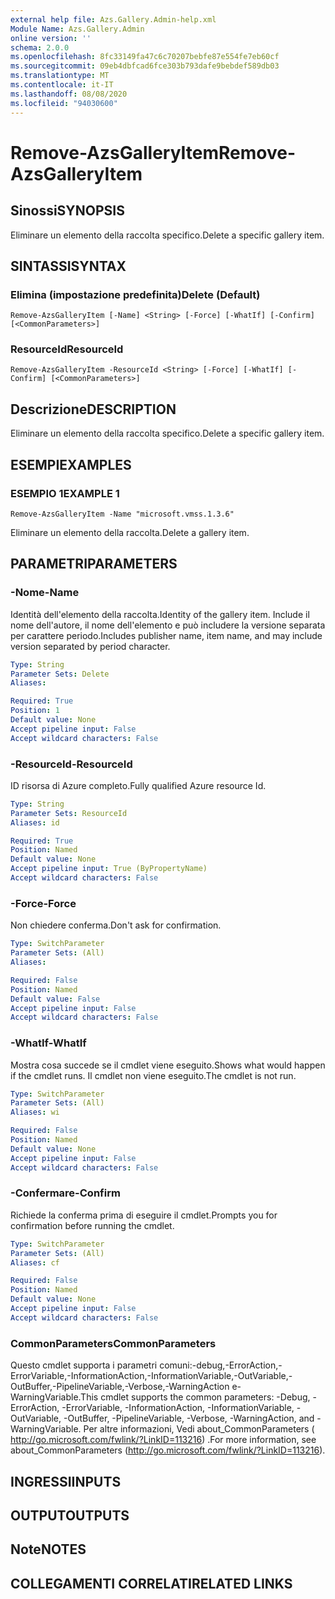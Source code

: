 ```yaml
---
external help file: Azs.Gallery.Admin-help.xml
Module Name: Azs.Gallery.Admin
online version: ''
schema: 2.0.0
ms.openlocfilehash: 8fc33149fa47c6c70207bebfe87e554fe7eb60cf
ms.sourcegitcommit: 09eb4dbfcad6fce303b793dafe9bebdef589db03
ms.translationtype: MT
ms.contentlocale: it-IT
ms.lasthandoff: 08/08/2020
ms.locfileid: "94030600"
---
```

# <span data-ttu-id="9b8e1-101">Remove-AzsGalleryItem</span><span class="sxs-lookup"><span data-stu-id="9b8e1-101">Remove-AzsGalleryItem</span></span>

## <span data-ttu-id="9b8e1-102">Sinossi</span><span class="sxs-lookup"><span data-stu-id="9b8e1-102">SYNOPSIS</span></span>
<span data-ttu-id="9b8e1-103">Eliminare un elemento della raccolta specifico.</span><span class="sxs-lookup"><span data-stu-id="9b8e1-103">Delete a specific gallery item.</span></span>

## <span data-ttu-id="9b8e1-104">SINTASSI</span><span class="sxs-lookup"><span data-stu-id="9b8e1-104">SYNTAX</span></span>

### <span data-ttu-id="9b8e1-105">Elimina (impostazione predefinita)</span><span class="sxs-lookup"><span data-stu-id="9b8e1-105">Delete (Default)</span></span>
```
Remove-AzsGalleryItem [-Name] <String> [-Force] [-WhatIf] [-Confirm] [<CommonParameters>]
```

### <span data-ttu-id="9b8e1-106">ResourceId</span><span class="sxs-lookup"><span data-stu-id="9b8e1-106">ResourceId</span></span>
```
Remove-AzsGalleryItem -ResourceId <String> [-Force] [-WhatIf] [-Confirm] [<CommonParameters>]
```

## <span data-ttu-id="9b8e1-107">Descrizione</span><span class="sxs-lookup"><span data-stu-id="9b8e1-107">DESCRIPTION</span></span>
<span data-ttu-id="9b8e1-108">Eliminare un elemento della raccolta specifico.</span><span class="sxs-lookup"><span data-stu-id="9b8e1-108">Delete a specific gallery item.</span></span>

## <span data-ttu-id="9b8e1-109">ESEMPI</span><span class="sxs-lookup"><span data-stu-id="9b8e1-109">EXAMPLES</span></span>

### <span data-ttu-id="9b8e1-110">ESEMPIO 1</span><span class="sxs-lookup"><span data-stu-id="9b8e1-110">EXAMPLE 1</span></span>
```
Remove-AzsGalleryItem -Name "microsoft.vmss.1.3.6"
```

<span data-ttu-id="9b8e1-111">Eliminare un elemento della raccolta.</span><span class="sxs-lookup"><span data-stu-id="9b8e1-111">Delete a gallery item.</span></span>

## <span data-ttu-id="9b8e1-112">PARAMETRI</span><span class="sxs-lookup"><span data-stu-id="9b8e1-112">PARAMETERS</span></span>

### <span data-ttu-id="9b8e1-113">-Nome</span><span class="sxs-lookup"><span data-stu-id="9b8e1-113">-Name</span></span>
<span data-ttu-id="9b8e1-114">Identità dell'elemento della raccolta.</span><span class="sxs-lookup"><span data-stu-id="9b8e1-114">Identity of the gallery item.</span></span>
<span data-ttu-id="9b8e1-115">Include il nome dell'autore, il nome dell'elemento e può includere la versione separata per carattere periodo.</span><span class="sxs-lookup"><span data-stu-id="9b8e1-115">Includes publisher name, item name, and may include version separated by period character.</span></span>

```yaml
Type: String
Parameter Sets: Delete
Aliases:

Required: True
Position: 1
Default value: None
Accept pipeline input: False
Accept wildcard characters: False
```

### <span data-ttu-id="9b8e1-116">-ResourceId</span><span class="sxs-lookup"><span data-stu-id="9b8e1-116">-ResourceId</span></span>
<span data-ttu-id="9b8e1-117">ID risorsa di Azure completo.</span><span class="sxs-lookup"><span data-stu-id="9b8e1-117">Fully qualified Azure resource Id.</span></span>

```yaml
Type: String
Parameter Sets: ResourceId
Aliases: id

Required: True
Position: Named
Default value: None
Accept pipeline input: True (ByPropertyName)
Accept wildcard characters: False
```

### <span data-ttu-id="9b8e1-118">-Force</span><span class="sxs-lookup"><span data-stu-id="9b8e1-118">-Force</span></span>
<span data-ttu-id="9b8e1-119">Non chiedere conferma.</span><span class="sxs-lookup"><span data-stu-id="9b8e1-119">Don't ask for confirmation.</span></span>

```yaml
Type: SwitchParameter
Parameter Sets: (All)
Aliases:

Required: False
Position: Named
Default value: False
Accept pipeline input: False
Accept wildcard characters: False
```

### <span data-ttu-id="9b8e1-120">-WhatIf</span><span class="sxs-lookup"><span data-stu-id="9b8e1-120">-WhatIf</span></span>
<span data-ttu-id="9b8e1-121">Mostra cosa succede se il cmdlet viene eseguito.</span><span class="sxs-lookup"><span data-stu-id="9b8e1-121">Shows what would happen if the cmdlet runs.</span></span>
<span data-ttu-id="9b8e1-122">Il cmdlet non viene eseguito.</span><span class="sxs-lookup"><span data-stu-id="9b8e1-122">The cmdlet is not run.</span></span>

```yaml
Type: SwitchParameter
Parameter Sets: (All)
Aliases: wi

Required: False
Position: Named
Default value: None
Accept pipeline input: False
Accept wildcard characters: False
```

### <span data-ttu-id="9b8e1-123">-Confermare</span><span class="sxs-lookup"><span data-stu-id="9b8e1-123">-Confirm</span></span>
<span data-ttu-id="9b8e1-124">Richiede la conferma prima di eseguire il cmdlet.</span><span class="sxs-lookup"><span data-stu-id="9b8e1-124">Prompts you for confirmation before running the cmdlet.</span></span>

```yaml
Type: SwitchParameter
Parameter Sets: (All)
Aliases: cf

Required: False
Position: Named
Default value: None
Accept pipeline input: False
Accept wildcard characters: False
```

### <span data-ttu-id="9b8e1-125">CommonParameters</span><span class="sxs-lookup"><span data-stu-id="9b8e1-125">CommonParameters</span></span>
<span data-ttu-id="9b8e1-126">Questo cmdlet supporta i parametri comuni:-debug,-ErrorAction,-ErrorVariable,-InformationAction,-InformationVariable,-OutVariable,-OutBuffer,-PipelineVariable,-Verbose,-WarningAction e-WarningVariable.</span><span class="sxs-lookup"><span data-stu-id="9b8e1-126">This cmdlet supports the common parameters: -Debug, -ErrorAction, -ErrorVariable, -InformationAction, -InformationVariable, -OutVariable, -OutBuffer, -PipelineVariable, -Verbose, -WarningAction, and -WarningVariable.</span></span> <span data-ttu-id="9b8e1-127">Per altre informazioni, Vedi about_CommonParameters ( http://go.microsoft.com/fwlink/?LinkID=113216) .</span><span class="sxs-lookup"><span data-stu-id="9b8e1-127">For more information, see about_CommonParameters (http://go.microsoft.com/fwlink/?LinkID=113216).</span></span>

## <span data-ttu-id="9b8e1-128">INGRESSI</span><span class="sxs-lookup"><span data-stu-id="9b8e1-128">INPUTS</span></span>

## <span data-ttu-id="9b8e1-129">OUTPUT</span><span class="sxs-lookup"><span data-stu-id="9b8e1-129">OUTPUTS</span></span>

## <span data-ttu-id="9b8e1-130">Note</span><span class="sxs-lookup"><span data-stu-id="9b8e1-130">NOTES</span></span>

## <span data-ttu-id="9b8e1-131">COLLEGAMENTI CORRELATI</span><span class="sxs-lookup"><span data-stu-id="9b8e1-131">RELATED LINKS</span></span>
